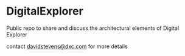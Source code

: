 # DigitalExplorer #

Public repo to share and discuss the architectural elements of Digital Explorer 

contact davidstevens@dxc.com for more details

